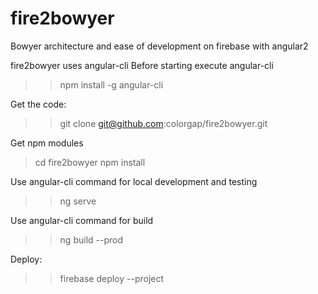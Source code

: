 # fire2bowyer
Bowyer architecture and ease of development on firebase with angular2

fire2bowyer uses angular-cli
Before starting execute angular-cli
>> npm install -g angular-cli

Get the code:
>> git clone git@github.com:colorgap/fire2bowyer.git

Get npm modules
> cd fire2bowyer
> npm install

Use angular-cli command for local development and testing
>> ng serve

Use angular-cli command for build
>> ng build --prod

Deploy:
>> firebase deploy --project <projectname>